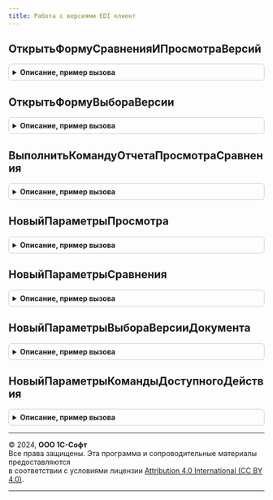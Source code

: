 ```yaml
---
title: Работа с версиями EDI клиент
---
```



## ОткрытьФормуСравненияИПросмотраВерсий
<details style="margin: 1em 0; padding: 0.5em; border: 1px solid #ccc; border-radius: 6px;">

<summary style="font-weight: bold; cursor: pointer;">Описание, пример вызова</summary>

```bsl

// Открывает форму сравнения или просмотра версии
//
// Параметры:
// 	ПараметрыСравненияИПросмотра - Структура - см. НовыйПараметрыОткрытияФормы
Процедура ОткрытьФормуСравненияИПросмотраВерсий(ПараметрыСравненияИПросмотра) Экспорт
```

Пример вызова
```bsl
РаботаСВерсиямиEDIКлиент.ОткрытьФормуСравненияИПросмотраВерсий(ПараметрыСравненияИПросмотра) 
```
</details>

## ОткрытьФормуВыбораВерсии
<details style="margin: 1em 0; padding: 0.5em; border: 1px solid #ccc; border-radius: 6px;">

<summary style="font-weight: bold; cursor: pointer;">Описание, пример вызова</summary>

```bsl

// Открывает форму выбора версии документа сервиса
//
// Параметры:
// 	ПараметрыВыбораВерсииДокумента - Структура - см. РаботаСВерсиямиEDIКлиент.НовыйПараметрыВыбораВерсииДокумента()
Процедура ОткрытьФормуВыбораВерсии(ПараметрыВыбораВерсииДокумента) Экспорт
```

Пример вызова
```bsl
РаботаСВерсиямиEDIКлиент.ОткрытьФормуВыбораВерсии(ПараметрыВыбораВерсииДокумента) 
```
</details>

## ВыполнитьКомандуОтчетаПросмотраСравнения
<details style="margin: 1em 0; padding: 0.5em; border: 1px solid #ccc; border-radius: 6px;">

<summary style="font-weight: bold; cursor: pointer;">Описание, пример вызова</summary>

```bsl

// Выполняет обработчик команды формы сравнения версий
//
// Параметры:
// 	Параметры - Структура - см. РаботаСВерсиямиEDIКлиент.НовыйПараметрыКомандыДоступногоДействия
Процедура ВыполнитьКомандуОтчетаПросмотраСравнения(Параметры) Экспорт
```

Пример вызова
```bsl
РаботаСВерсиямиEDIКлиент.ВыполнитьКомандуОтчетаПросмотраСравнения(Параметры) 
```
</details>

## НовыйПараметрыПросмотра
<details style="margin: 1em 0; padding: 0.5em; border: 1px solid #ccc; border-radius: 6px;">

<summary style="font-weight: bold; cursor: pointer;">Описание, пример вызова</summary>

```bsl

// Конструктор параметров для открытия формы просмотра версии
//
// Параметры:
// 	ФормаВладелец - ФормаКлиентскогоПриложения - форма документа, просмотр версии которого требуется запустить
// Возвращаемое значение:
// 	Структура - см. НовыйПараметрыОткрытияФормы
//
Функция НовыйПараметрыПросмотра(ФормаВладелец = Неопределено) Экспорт
```

Пример вызова
```bsl
Результат = РаботаСВерсиямиEDIКлиент.НовыйПараметрыПросмотра(ФормаВладелец);
```
</details>

## НовыйПараметрыСравнения
<details style="margin: 1em 0; padding: 0.5em; border: 1px solid #ccc; border-radius: 6px;">

<summary style="font-weight: bold; cursor: pointer;">Описание, пример вызова</summary>

```bsl

// Конструктор параметров для открытия формы сравнения версий
//
// Параметры:
// 	ФормаВладелец - ФормаКлиентскогоПриложения - форма документа, сравнение версий которого требуется запустить
// Возвращаемое значение:
// 	Структура - см. НовыйПараметрыОткрытияФормы
//
Функция НовыйПараметрыСравнения(ФормаВладелец = Неопределено) Экспорт
```

Пример вызова
```bsl
Результат = РаботаСВерсиямиEDIКлиент.НовыйПараметрыСравнения(ФормаВладелец);
```
</details>

## НовыйПараметрыВыбораВерсииДокумента
<details style="margin: 1em 0; padding: 0.5em; border: 1px solid #ccc; border-radius: 6px;">

<summary style="font-weight: bold; cursor: pointer;">Описание, пример вызова</summary>

```bsl

// Конструктор параметров для открытия формы выбора версии документа
//
// Параметры:
// 	ФормаВладелец - ФормаКлиентскогоПриложения - форма документа, для которого открывается выбор версии
// Возвращаемое значение:
// 	Структура - Описание:
// * Организация                      - ОпределяемыйТип.ОрганизацияEDI - организация документа
// * СостояниеРедактированияДокумента - Строка                         - идентификатор состояния редактирования документа:
//     см. РаботаСВерсиямиEDIКлиентСервер.СостояниеДокументаНеРедактируется()
//     см. РаботаСВерсиямиEDIКлиентСервер.СостояниеДокументаРедактируется()
//     см. РаботаСВерсиямиEDIКлиентСервер.СостояниеДокументаРассмотрениеПрисланнойВерсии()
// * Версия                           - Строка - идентификатор версии сервиса
// * ВерсияДляСравнения               - Строка - идентификатор версии сервиса для сравнения
// * ПрисланнаяНаСогласованиеВерсия   - Строка - идентификатор, присланной на согласование, версии сервиса
// * АктуальнаяВерсия                 - Строка - идентификатор актуальной версии сервиса
// * ДокументСсылка                   - ОпределяемыйТип.ПрикладнойДокументОбъектEDI - документ информационной базы
// * Документ                         - Строка - идентификатор документа сервиса
// * ТипДокумента                     - ПеречислениеСсылка.ТипыДокументовEDI - тип документа сервиса
// * Заголовок                        - Строка - текст заголовка формы сравнения
// * ОписаниеОповещения               - ОписаниеОповещения, Неопределено - обработчик оповещения при закрытии формы
Функция НовыйПараметрыВыбораВерсииДокумента(ФормаВладелец) Экспорт
```

Пример вызова
```bsl
Результат = РаботаСВерсиямиEDIКлиент.НовыйПараметрыВыбораВерсииДокумента(ФормаВладелец) 
```
</details>

## НовыйПараметрыКомандыДоступногоДействия
<details style="margin: 1em 0; padding: 0.5em; border: 1px solid #ccc; border-radius: 6px;">

<summary style="font-weight: bold; cursor: pointer;">Описание, пример вызова</summary>

```bsl

// Конструктор параметров для выполнения действия сравнения версий
//
// Возвращаемое значение:
// 	Структура - Описание:
// * ФормаОтчета                    - ФормаКлиентскогоПриложения - форма сравнения версий.
// * ПрисланнаяНаСогласованиеВерсия - Строка - идентификатор, присланной на согласование, версии сервиса
// * АктуальнаяВерсия               - Строка - идентификатор актуальной версии сервиса.
// * Версия                         - Строка - идентификатор версии сервиса.
// * ВерсияДляСравнения             - Строка - идентификатор версии сервиса для сравнения.
// * ТипДокумента                   - ПеречислениеСсылка.ТипыДокументовEDI - тип документа сервиса.
// * Документ                       - Строка - идентификатор документа сервиса.
// * ВыполняемаяКоманда             - ПеречислениеСсылка.ДоступныеКомандыОтчетаСравненияВерсийEDI - ссылка на команду
//                                                                                                  сервиса.
//
Функция НовыйПараметрыКомандыДоступногоДействия() Экспорт
```

Пример вызова
```bsl
Результат = РаботаСВерсиямиEDIКлиент.НовыйПараметрыКомандыДоступногоДействия() 
```
</details>

---

© 2024, **ООО 1С-Софт**  
Все права защищены. Эта программа и сопроводительные материалы предоставляются  
в соответствии с условиями лицензии [Attribution 4.0 International (CC BY 4.0)](https://creativecommons.org/licenses/by/4.0/legalcode).

---

